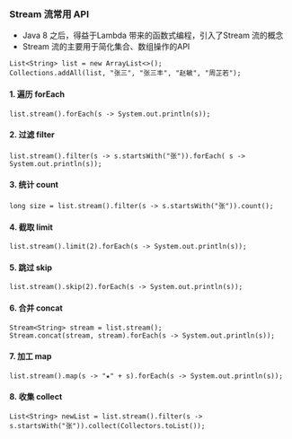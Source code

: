 ### Stream 流常用 API
* Java 8 之后，得益于Lambda 带来的函数式编程，引入了Stream 流的概念
* Stream 流的主要用于简化集合、数组操作的API

```
List<String> list = new ArrayList<>();
Collections.addAll(list, "张三", "张三丰", "赵敏", "周芷若");

```

#### 1. 遍历 forEach
```
list.stream().forEach(s -> System.out.println(s));
```

#### 2. 过滤  filter
```
list.stream().filter(s -> s.startsWith("张")).forEach( s -> System.out.println(s));
```

#### 3. 统计 count
```
long size = list.stream().filter(s -> s.startsWith("张")).count();
```

#### 4. 截取 limit
```
list.stream().limit(2).forEach(s -> System.out.println(s));
```

#### 5. 跳过 skip
```
list.stream().skip(2).forEach(s -> System.out.println(s));
```


#### 6. 合并 concat
```
Stream<String> stream = list.stream();
Stream.concat(stream, stream).forEach(s -> System.out.println(s));
```

#### 7. 加工 map
```
list.stream().map(s -> "★" + s).forEach(s -> System.out.println(s));
```

#### 8. 收集 collect
```
List<String> newList = list.stream().filter(s -> s.startsWith("张")).collect(Collectors.toList());
```
